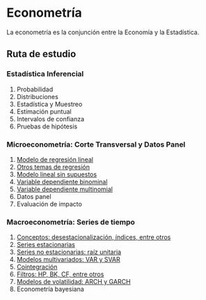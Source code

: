 # Econometría
La econometría es la conjunción entre la Economía y la Estadística.


## Ruta de estudio
### Estadística Inferencial
1. Probabilidad
2. Distribuciones
3. Estadística y Muestreo
4. Estimación puntual
5. Intervalos de confianza
6. Pruebas de hipótesis

### Microeconometría: Corte Transversal y Datos Panel
1. [Modelo de regresión lineal](https://github.com/mauricioalvaradoo/econometrics/blob/main/microeconometrics/1%20LinealRegression.ipynb)
2. [Otros temas de regresión](https://github.com/mauricioalvaradoo/econometrics/blob/main/microeconometrics/2%20OtherLinearRegr.ipynb)
3. [Modelo lineal sin supuestos](https://github.com/mauricioalvaradoo/econometrics/blob/main/microeconometrics/3%20NoAssumptions.ipynb)
4. [Variable dependiente binominal](https://github.com/mauricioalvaradoo/econometrics/blob/main/microeconometrics/4%20BinomialEndog.ipynb)
5. [Variable dependiente multinomial](https://github.com/mauricioalvaradoo/econometrics/blob/main/microeconometrics/5%20MultinominalEndog.ipynb)
6. Datos panel
7. Evaluación de impacto

### Macroeconometría: Series de tiempo
1. [Conceptos: desestacionalización, índices, entre otros](https://github.com/mauricioalvaradoo/econometrics/blob/main/macroeconometrics/1%20Introduction.ipynb)
2. [Series estacionarias](https://github.com/mauricioalvaradoo/econometrics/blob/main/macroeconometrics/2%20Stationary.ipynb)
3. [Series no estacionarias: raíz unitaria](https://github.com/mauricioalvaradoo/econometrics/blob/main/macroeconometrics/3%20UnitRoot.ipynb)
4. [Modelos multivariados: VAR y SVAR](https://github.com/mauricioalvaradoo/econometrics/blob/main/macroeconometrics/4%20Multivariate.ipynb)
5. [Cointegración](https://github.com/mauricioalvaradoo/econometrics/blob/main/macroeconometrics/5%20Cointegration.ipynb)
6. [Filtros: HP, BK, CF, entre otros](https://github.com/mauricioalvaradoo/econometrics/blob/main/macroeconometrics/6%20Filters.ipynb)
7. [Modelos de volatilidad: ARCH y GARCH](https://github.com/mauricioalvaradoo/econometrics/blob/main/macroeconometrics/7%20Volatilily.ipynb)
8. Econometría bayesiana
